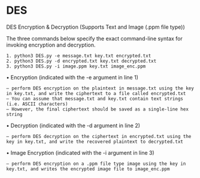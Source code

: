 # DES
DES Encryption &amp; Decryption (Supports Text and Image (.ppm file type))

The three commands below specify the exact command-line syntax for invoking encryption and decryption.

	1. python3 DES.py -e message.txt key.txt encrypted.txt
 	2. python3 DES.py -d encrypted.txt key.txt decrypted.txt
  	3. python3 DES.py -i image.ppm key.txt image_enc.ppm

• Encryption (indicated with the -e argument in line 1)
	
 	– perform DES encryption on the plaintext in message.txt using the key in key.txt, and write the ciphertext to a file called encrypted.txt
 	– You can assume that message.txt and key.txt contain text strings (i.e. ASCII characters)
	– However, the final ciphertext should be saved as a single-line hex string

• Decryption (indicated with the -d argument in line 2)
    
	– perform DES decryption on the ciphertext in encrypted.txt using the key in key.txt, and write the recovered plaintext to decrypted.txt

• Image Encryption (indicated with the -i argument in line 3)
    
	– perform DES encryption on a .ppm file type image using the key in key.txt, and writes the encrypted image file to image_enc.ppm
